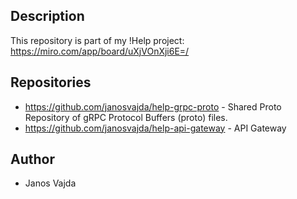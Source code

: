 ## Description

This repository is part of my !Help project:  https://miro.com/app/board/uXjVOnXji6E=/


## Repositories

- https://github.com/janosvajda/help-grpc-proto - Shared Proto Repository of gRPC Protocol Buffers (proto) files.
- https://github.com/janosvajda/help-api-gateway - API Gateway


## Author

- Janos Vajda
